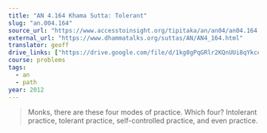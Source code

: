 ```yaml
---
title: "AN 4.164 Khama Sutta: Tolerant"
slug: "an.004.164"
source_url: "https://www.accesstoinsight.org/tipitaka/an/an04/an04.164.than.html"
external_url: "https://www.dhammatalks.org/suttas/AN/AN4_164.html"
translator: geoff
drive_links: ["https://drive.google.com/file/d/1kg0gPqGRlr2KQnUUi8qYkce_EOE86SfH/view?usp=drivesdk"]
course: problems
tags:
  - an
  - path
year: 2012
---
```


> Monks, there are these four modes of practice. Which four? Intolerant practice, tolerant practice, self-controlled practice, and even practice.
